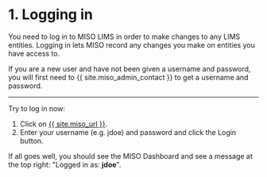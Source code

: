 <a name="logging_in"/>

# 1. Logging in

You need to log in to MISO LIMS in order to make changes to any LIMS entities.
Logging in lets MISO record any changes you make on entities you have access to.

If you are a new user and have not been given a username and password, you
will first need to {{ site.miso_admin_contact }} to get a username and password.

-----------

Try to log in now:

1. Click on <a href="{{ site.miso_url }}"
target="\_new" >{{ site.miso_url }}</a>.
1. Enter your
username (e.g. jdoe) and password and click the Login button.

If all goes well, you should see the MISO Dashboard and see a message at the
top right: "Logged in as: **jdoe**".
